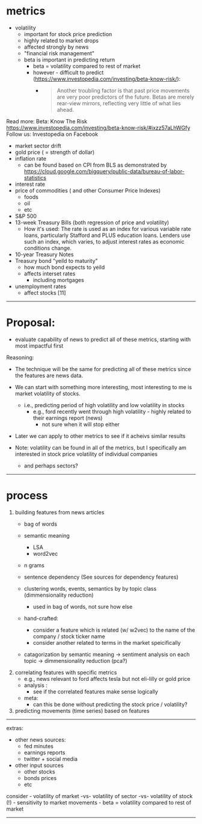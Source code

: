
# metrics
- volatility
    - important for stock price prediction
    - highly related to market drops
    - affected strongly by news
    - "financial risk management"
    - beta is important in predicting return
        - beta = volatility compared to rest of market
        - however - difficult to predict (https://www.investopedia.com/investing/beta-know-risk/):
            - > Another troubling factor is that past price movements are very poor predictors of the future. Betas are merely rear-view mirrors, reflecting very little of what lies ahead.


Read more: Beta: Know The Risk https://www.investopedia.com/investing/beta-know-risk/#ixzz57aLhWGfy
Follow us: Investopedia on Facebook
- market sector drift
- gold price ( = strength of dollar)
- inflation rate
    - can be found based on CPI from BLS as demonstrated by https://cloud.google.com/bigquery/public-data/bureau-of-labor-statistics
- interest rate
- price of commodities ( and other Consumer Price Indexes)
    - foods
    - oil
    - etc
- S&P 500
- 13-week Treasury Bills (both regression of price and volatility)
    - How it's used: The rate is used as an index for various variable rate loans, particularly Stafford and PLUS education loans. Lenders use such an index, which varies, to adjust interest rates as economic conditions change.
- 10-year Treasury Notes
- Treasury bond "yeild to maturity"
    - how much bond expects to yeild
    - affects interset rates
         - including mortgages
- unemployment rates
    - affect stocks [11]

---

# Proposal:
- evaluate capability of news to predict all of these metrics, starting with most impactful first

Reasoning:
- The technique will be the same for predicting all of these metrics since the features are news data.
- We can start with something more interesting, most interesting to me is market volatility of stocks.
    - i.e., predicting period of high volatility and low volatility in stocks
        - e.g., ford recently went through high volatility - highly related to their earnings report (news)
            - not sure when it will stop either

- Later we can apply to other metrics to see if it acheivs similar results

- Note: volatility can be found in all of the metrics, but I specifically am interested in stock price volatility of individual companies
    - and perhaps sectors?

-----

#  process
1. building features from news articles
    - bag of words
    - semantic meaning
        - LSA
        - word2vec
    - n grams
    - sentence dependency (See sources for dependency features)
    - clustering words, events, semantics by by topic class (dimmensionality reduction)
        - used in bag of words, not sure how else
    - hand-crafted:
        - consider a feature which is related (w/ w2vec) to the name of the company / stock ticker name
        - consider another related to terms in the market speicifically


    - catagorization by semantic meaning -> sentiment analysis on each topic -> dimmensionality reduction (pca?)
2. correlating features with specific metrics
    - e.g., news relevant to ford affects tesla but not eli-lilly or gold price
    - analysis :
        - see if the correlated features make sense logically
    - meta:
        - can this be done without predicting the stock price / volatility?
3. predicting movements (time series) based on features

----
extras:
- other news sources:
    - fed minutes
    - earnings reports
    - twitter + social media
- other input sources
    - other stocks
    - bonds prices
    - etc

consider
    - volatility of market -vs- volatility of sector -vs- volatility of stock (!)
    - sensitivity to market movements
        - beta = volatility compared to rest of market

----
